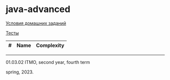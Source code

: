 # java-advanced
 
[Условия домашних заданий](https://www.kgeorgiy.info/courses/java-advanced/homeworks.html)

[Тесты](https://github.com/maladetska/java-advanced/tree/main/tests)


#|Name|Сomplexity
---|---|---

------
01.03.02 ITMO, second year, fourth term

spring, 2023.
